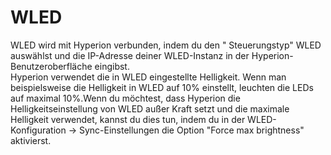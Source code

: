 # WLED

WLED wird mit Hyperion verbunden, indem du den " Steuerungstyp" WLED auswählst und die IP-Adresse deiner WLED-Instanz in der Hyperion-Benutzeroberfläche eingibst.\
Hyperion verwendet die in WLED eingestellte Helligkeit. Wenn man beispielsweise die Helligkeit in WLED auf 10% einstellt, leuchten die LEDs auf maximal 10%.Wenn du möchtest, dass Hyperion die Helligkeitseinstellung von WLED außer Kraft setzt und die maximale Helligkeit verwendet, kannst du dies tun, indem du in der WLED-Konfiguration -> Sync-Einstellungen die Option "Force max brightness" aktivierst.